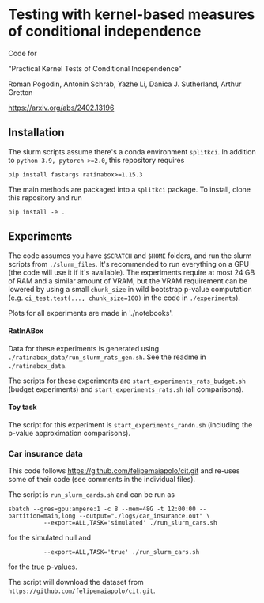 # Testing with kernel-based measures of conditional independence

Code for 

"Practical Kernel Tests of Conditional Independence"

Roman Pogodin, Antonin Schrab, Yazhe Li, Danica J. Sutherland, Arthur Gretton

https://arxiv.org/abs/2402.13196
 
## Installation

The slurm scripts assume there's a conda environment `splitkci`.
In addition to `python 3.9, pytorch >=2.0`, this repository requires 
```
pip install fastargs ratinabox>=1.15.3
```

The main methods are packaged into a `splitkci` package. To install, clone this repository and run
```
pip install -e .
```

## Experiments

The code assumes you have `$SCRATCH` and `$HOME` folders, and run the slurm scripts from `./slurm_files`.
It's recommended to run everything on a GPU (the code will use it if it's available). The experiments require at most 24 GB of RAM and a similar amount of VRAM, 
but the VRAM requirement can be lowered by using a small `chunk_size` in wild bootstrap p-value computation (e.g. `ci_test.test(..., chunk_size=100)` in the code in `./experiments`).

Plots for all experiments are made in './notebooks'.

#### RatInABox

Data for these experiments is generated using `./ratinabox_data/run_slurm_rats_gen.sh`. See the readme in `./ratinabox_data`. 

The scripts for these experiments are
`start_experiments_rats_budget.sh` (budget experiments) and `start_experiments_rats.sh` (all comparisons).

#### Toy task

The script for this experiment is `start_experiments_randn.sh` (including the p-value approximation comparisons).

### Car insurance data

This code follows https://github.com/felipemaiapolo/cit.git and re-uses some of their code (see comments in the individual files).

The script is `run_slurm_cards.sh` and can be run as
```
sbatch --gres=gpu:ampere:1 -c 8 --mem=48G -t 12:00:00 --partition=main,long --output="./logs/car_insurance.out" \
          --export=ALL,TASK='simulated' ./run_slurm_cars.sh
```
for the simulated null and
```sbatch --gres=gpu:ampere:1 -c 8 --mem=48G -t 12:00:00 --partition=main,long --output="./logs/car_insurance_true.out" \
          --export=ALL,TASK='true' ./run_slurm_cars.sh
```
for the true p-values.

The script will download the dataset from `https://github.com/felipemaiapolo/cit.git`.
